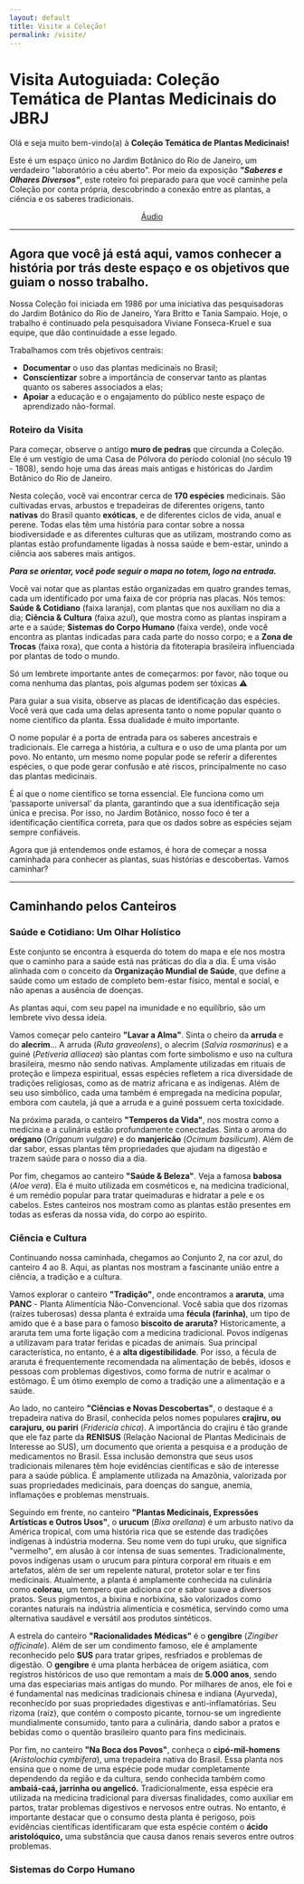```yaml
---
layout: default
title: Visite a Coleção!
permalink: /visite/
---
```


# Visita Autoguiada: Coleção Temática de Plantas Medicinais do JBRJ

Olá e seja muito bem-vindo(a) à **Coleção Temática de Plantas Medicinais!** 

Este é um espaço único no Jardim Botânico do Rio de Janeiro, um verdadeiro "laboratório a céu aberto".
Por meio da exposição ***"Saberes e Olhares Diversos"***, este roteiro foi preparado para que você caminhe pela Coleção por conta própria, descobrindo a conexão entre as plantas, a ciência e os saberes tradicionais.

<p style="text-align: center;">
    <a href="https://drive.google.com/file/d/1O1NTkjZgFvp4RaTAlduH9NVkBPh_j4Cy/view?usp=sharing" class="button-secondary" target="_blank">Áudio</a>
</p>

---

## Agora que você já está aqui, vamos conhecer a história por trás deste espaço e os objetivos que guiam o nosso trabalho.

Nossa Coleção foi iniciada em 1986 por uma iniciativa das pesquisadoras do Jardim Botânico do Rio de Janeiro, Yara Britto e Tania Sampaio. Hoje, o trabalho é continuado pela pesquisadora Viviane Fonseca-Kruel e sua equipe, que dão continuidade a esse legado.

Trabalhamos com três objetivos centrais: 
- **Documentar** o uso das plantas medicinais no Brasil;
- **Conscientizar** sobre a importância de conservar tanto as plantas quanto os saberes associados a elas;
- **Apoiar** a educação e o engajamento do público neste espaço de aprendizado não-formal.

### Roteiro da Visita
Para começar, observe o antigo **muro de pedras** que circunda a Coleção. Ele é um vestígio de uma Casa de Pólvora do período colonial (no século 19 - 1808), sendo hoje uma das áreas mais antigas e históricas do Jardim Botânico do Rio de Janeiro.

Nesta coleção, você vai encontrar cerca de **170 espécies** medicinais. São cultivadas ervas, arbustos e trepadeiras de diferentes origens, tanto **nativas** do Brasil quanto **exóticas**, e de diferentes ciclos de vida, anual e perene. Todas elas têm uma história para contar sobre a nossa biodiversidade e as diferentes culturas que as utilizam, mostrando como as plantas estão profundamente ligadas à nossa saúde e bem-estar, unindo a ciência aos saberes mais antigos.

***Para se orientar, você pode seguir o mapa no totem, logo na entrada.***

Você vai notar que as plantas estão organizadas em quatro grandes temas, cada um identificado por uma faixa de cor própria nas placas. Nós temos: **Saúde & Cotidiano** (faixa laranja), com plantas que nos auxiliam no dia a dia; **Ciência & Cultura** (faixa azul), que mostra como as plantas inspiram a arte e a saúde; **Sistemas do Corpo Humano** (faixa verde), onde você encontra as plantas indicadas para cada parte do nosso corpo; e a **Zona de Trocas** (faixa roxa), que conta a história da fitoterapia brasileira influenciada por plantas de todo o mundo.

<div class="destaque-caixa">
    Só um lembrete importante antes de começarmos: por favor, não toque ou coma nenhuma das plantas, pois algumas podem ser tóxicas ⚠️
</div>

Para guiar a sua visita, observe as placas de identificação das espécies. Você verá que cada uma delas apresenta tanto o nome popular quanto o nome científico da planta. Essa dualidade é muito importante.

O nome popular é a porta de entrada para os saberes ancestrais e tradicionais. Ele carrega a história, a cultura e o uso de uma planta por um povo. No entanto, um mesmo nome popular pode se referir a diferentes espécies, o que pode gerar confusão e até riscos, principalmente no caso das plantas medicinais.

É aí que o nome científico se torna essencial. Ele funciona como um ‘passaporte universal’ da planta, garantindo que a sua identificação seja única e precisa. Por isso, no Jardim Botânico, nosso foco é ter a identificação científica correta, para que os dados sobre as espécies sejam sempre confiáveis.

Agora que já entendemos onde estamos, é hora de começar a nossa caminhada para conhecer as plantas, suas histórias e descobertas. Vamos caminhar?

---

## Caminhando pelos Canteiros
### Saúde e Cotidiano: Um Olhar Holístico
Este conjunto se encontra à esquerda do totem do mapa e ele nos mostra que o caminho para a saúde está nas práticas do dia a dia. É uma visão alinhada com o conceito da **Organização Mundial de Saúde**, que define a saúde como um estado de completo bem-estar físico, mental e social, e não apenas a ausência de doenças.

As plantas aqui, com seu papel na imunidade e no equilíbrio, são um lembrete vivo dessa ideia.

Vamos começar pelo canteiro **"Lavar a Alma"**. Sinta o cheiro da **arruda** e do **alecrim**... A arruda (*Ruta graveolens*), o alecrim (*Salvia rosmarinus*) e a guiné (*Petiveria alliacea*) são plantas com forte simbolismo e uso na cultura brasileira, mesmo não sendo nativas. Amplamente utilizadas em rituais de proteção e limpeza espiritual, essas espécies refletem a rica diversidade de tradições religiosas, como as de matriz africana e as indígenas. Além de seu uso simbólico, cada uma também é empregada na medicina popular, embora com cautela, já que a arruda e a guiné possuem certa toxicidade.

Na próxima parada, o canteiro **"Temperos da Vida"**, nos mostra como a medicina e a culinária estão profundamente conectadas. Sinta o aroma do **orégano** (*Origanum vulgare*) e do **manjericão** (*Ocimum basilicum*). Além de dar sabor, essas plantas têm propriedades que ajudam na digestão e trazem saúde para o nosso dia a dia.

Por fim, chegamos ao canteiro **"Saúde & Beleza"**. Veja a famosa **babosa** (*Aloe vera*). Ela é muito utilizada em cosméticos e, na medicina tradicional, é um remédio popular para tratar queimaduras e hidratar a pele e os cabelos.
Estes canteiros nos mostram como as plantas estão presentes em todas as esferas da nossa vida, do corpo ao espírito.

### Ciência e Cultura
Continuando nossa caminhada, chegamos ao Conjunto 2, na cor azul, do canteiro 4 ao 8. Aqui, as plantas nos mostram a fascinante união entre a ciência, a tradição e a cultura.

Vamos explorar o canteiro **"Tradição"**, onde encontramos a **araruta**, uma **PANC** - Planta Alimentícia Não-Convencional. Você sabia que dos rizomas (raízes tuberosas) dessa planta é extraída uma **fécula (farinha)**, um tipo de amido que é a base para o famoso **biscoito de araruta?** Historicamente, a araruta tem uma forte ligação com a medicina tradicional. Povos indígenas a utilizavam para tratar feridas e picadas de animais. Sua principal característica, no entanto, é a **alta digestibilidade**. Por isso, a fécula de araruta é frequentemente recomendada na alimentação de bebês, idosos e pessoas com problemas digestivos, como forma de nutrir e acalmar o estômago. É um ótimo exemplo de como a tradição une a alimentação e a saúde.

Ao lado, no canteiro **"Ciências e Novas Descobertas"**, o destaque é a trepadeira nativa do Brasil, conhecida pelos nomes populares **crajiru, ou carajuru, ou pariri** (*Fridericia chica*). A importância do crajiru é tão grande que ele faz parte da **RENISUS** (Relação Nacional de Plantas Medicinais de Interesse ao SUS), um documento que orienta a pesquisa e a produção de medicamentos no Brasil. Essa inclusão demonstra que seus usos tradicionais milenares têm hoje evidências científicas e são de interesse para a saúde pública. É amplamente utilizada na Amazônia, valorizada por suas propriedades medicinais, para doenças do sangue, anemia, inflamações e problemas menstruais. 

Seguindo em frente, no canteiro **"Plantas Medicinais, Expressões Artísticas e Outros Usos"**, o **urucum** (*Bixa orellana*) é um arbusto nativo da América tropical, com uma história rica que se estende das tradições indígenas à indústria moderna. Seu nome vem do tupi uruku, que significa "vermelho", em alusão à cor intensa de suas sementes. Tradicionalmente, povos indígenas usam o urucum para pintura corporal em rituais e em artefatos, além de ser um repelente natural, protetor solar e ter fins medicinais. Atualmente, a planta é amplamente conhecida na culinária como **colorau**, um tempero que adiciona cor e sabor suave a diversos pratos. Seus pigmentos, a bixina e norbixina, são valorizados como corantes naturais na indústria alimentícia e cosmética, servindo como uma alternativa saudável e versátil aos produtos sintéticos.

A estrela do canteiro **"Racionalidades Médicas"** é o **gengibre** (*Zingiber officinale*). Além de ser um condimento famoso, ele é amplamente reconhecido pelo **SUS** para tratar gripes, resfriados e problemas de digestão. O **gengibre** é uma planta herbácea de origem asiática, com registros históricos de uso que remontam a mais de **5.000 anos**, sendo uma das especiarias mais antigas do mundo. Por milhares de anos, ele foi e é fundamental nas medicinas tradicionais chinesa e indiana (Ayurveda), reconhecido por suas propriedades digestivas e anti-inflamatórias. Seu rizoma (raíz), que contém o composto picante, tornou-se um ingrediente mundialmente consumido, tanto para a culinária, dando sabor a pratos e bebidas como o quentão brasileiro quanto para fins medicinais.

Por fim, no canteiro **"Na Boca dos Povos"**, conheça o **cipó-mil-homens** (*Aristolochia cymbifera*), uma trepadeira nativa do Brasil. Essa planta nos ensina que o nome de uma espécie pode mudar completamente dependendo da região e da cultura, sendo conhecida também como **ambaiá-caá, jarrinha ou angelicó.** Tradicionalmente, essa espécie era utilizada na medicina tradicional para diversas finalidades, como auxiliar em partos, tratar problemas digestivos e nervosos entre outras. No entanto, é importante destacar que o consumo desta planta é perigoso, pois evidências científicas identificaram que esta espécie contém o **ácido aristolóquico,** uma substância que causa danos renais severos entre outros problemas.

### Sistemas do Corpo Humano
